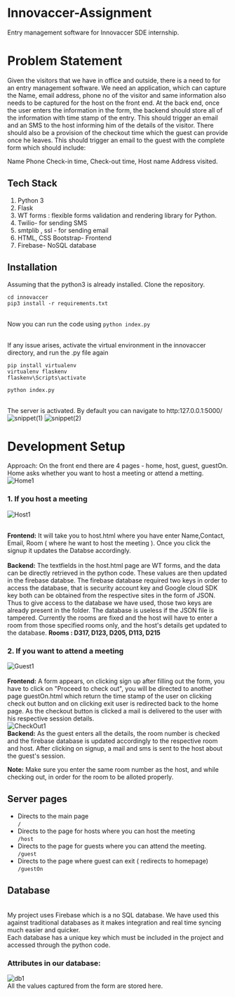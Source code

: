 # Innovaccer-Assignment
Entry management software for Innovaccer SDE internship.

# Problem Statement
Given the visitors that we have in office and outside, there is a need to for an entry management software.
We need an application, which can capture the Name, email address, phone no of the visitor and same information also needs to be captured for the host on the front end. At the back end, once the user enters the information in the form, the backend should store all of the information with time stamp of the entry. This should trigger an email and an SMS to the host informing him of the details of the visitor. There should also be a provision of the checkout time which the guest can provide once he leaves. This should trigger an email to the guest with the complete form which should include:

Name
Phone
Check-in time,
Check-out time,
Host name
Address visited.
## Tech Stack

1. Python 3
2. Flask
3. WT forms : flexible forms validation and rendering library for Python.
4. Twilio- for sending SMS
5. smtplib , ssl - for sending email
6. HTML, CSS Bootstrap- Frontend
7. Firebase- NoSQL database

## Installation
Assuming that the python3 is already installed. Clone the repository.

```
cd innovaccer
pip3 install -r requirements.txt

```
<br/>Now you can run the code using 
``` python index.py ```

<br/>If any issue arises, activate the virtual environment in the innovaccer directory, and run the .py file again
```
pip install virtualenv
virtualenv flaskenv
flaskenv\Scripts\activate
```
```
python index.py
```
<br/> The server is activated. By default you can navigate to http:127.0.0.1:5000/<br/>
![snippet(1)](https://user-images.githubusercontent.com/41595533/69911022-2b483580-143b-11ea-9e00-6ec8444ae095.JPG)
![snippet(2)](https://user-images.githubusercontent.com/41595533/69911023-2b483580-143b-11ea-91f7-512790656850.JPG)


# Development Setup
Approach: On the front end there are 4 pages - home, host, guest, guestOn. Home asks whether you want to host a meeting or attend a metting. <br/>
![Home1](https://user-images.githubusercontent.com/41595533/69910726-1d43e600-1436-11ea-9c3e-c5e7c730251d.JPG)

### 1. If you host a meeting<br/>
![Host1](https://user-images.githubusercontent.com/41595533/69910727-1ddc7c80-1436-11ea-8803-f57be18f6eb4.JPG)

<br/>**Frontend:** It will take you to host.html where you have enter Name,Contact, Email, Room ( where he want to host the meeting ). Once you click the signup it updates the Databse accordingly.
<br/>
<br/>**Backend:** The textfields in the host.html page are WT forms, and the data can be directly retrieved in the python code. These values are then updated in the firebase databse. The firebase database required two keys in order to access the database, that is security account key and Google cloud SDK key both can be obtained from the respective sites in the form of JSON. Thus to give access to the database we have used, those two keys are already present in the folder. The database is useless if the JSON file is tampered. Currently the rooms are fixed and the host will have to enter a room from those specified rooms only, and the host's details get updated to the database. 
**Rooms : D317, D123, D205, D113, D215**

### 2. If you want to attend a meeting<br/>
![Guest1](https://user-images.githubusercontent.com/41595533/69910725-1d43e600-1436-11ea-9a63-e8992210f041.JPG)
<br/>
<br/>**Frontend:** A form appears, on clicking sign up after filling out the form, you have to click on "Proceed to check out", you will be directed to another page guestOn.html which return the time stamp of the user on clicking check out button and on clicking exit user is redirected back to the home page. As the checkout button is clicked a mail is delivered to the user with his respective session details.<br/>
![CheckOut1](https://user-images.githubusercontent.com/41595533/69910724-1d43e600-1436-11ea-9e15-7a9fb37a5c62.JPG)
<br/>**Backend:** As the guest enters all the details, the room number is checked and the firebase database is updated accordingly to the respective room and host. After clicking on signup, a mail and sms is sent to the host about the guest's session.

**Note:** Make sure you enter the same room number as the host, and while checking out, in order for the room to be alloted properly.

## Server pages

* Directs to the main page
<br/> ```/ ```
* Directs to the page for hosts where you can host the meeting
<br/> ```/host ```
* Directs to the page for guests where you can attend the meeting.
<br/> ```/guest ```
* Directs to the page where guest can exit ( redirects to homepage)
<br/>  ```/guestOn ```
## Database
<br/> My project uses Firebase which is a no SQL database. We have used this against traditional databases as it makes integration and real time syncing much easier and quicker.
<br/>Each database has a unique key which must be included in the project and accessed through the python code.
### Attributes in our database:
![db1](https://user-images.githubusercontent.com/41595533/69911131-b8d85500-143c-11ea-9738-c276befcd08e.JPG)
<br/>
All the values captured from the form are stored here.






